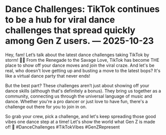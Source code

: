# Dance Challenges: TikTok continues to be a hub for viral dance challenges that spread quickly among Gen Z users. — 2025-10-23

Hey, fam! Let’s talk about the latest dance challenges taking TikTok by storm! 🕺💃 From the Renegade to the Savage Love, TikTok has become THE place to show off your dance moves and join the viral craze. And let's be real, who doesn't love getting up and busting a move to the latest bops? It's like a virtual dance party that never ends!

But the best part? These challenges aren’t just about showing off your dance skills (although that's definitely a bonus). They bring us together as a community, connecting us through the universal language of music and dance. Whether you're a pro dancer or just love to have fun, there's a challenge out there for you to join in on.

So grab your crew, pick a challenge, and let's keep spreading those good vibes one dance step at a time! Let's show the world what Gen Z is made of! 💫 #DanceChallenges #TikTokVibes #GenZRepresent